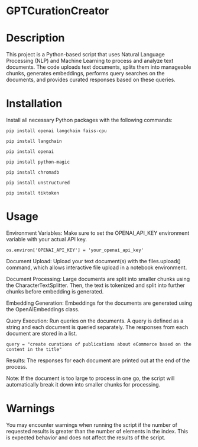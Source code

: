 # GPTCurationCreator
# Description
This project is a Python-based script that uses Natural Language Processing (NLP) and Machine Learning to process and analyze text documents. The code uploads text documents, splits them into manageable chunks, generates embeddings, performs query searches on the documents, and provides curated responses based on these queries.

# Installation
Install all necessary Python packages with the following commands:
```
pip install openai langchain faiss-cpu

pip install langchain

pip install openai

pip install python-magic

pip install chromadb

pip install unstructured

pip install tiktoken
```

# Usage
Environment Variables: Make sure to set the OPENAI_API_KEY environment variable with your actual API key.
```
os.environ['OPENAI_API_KEY'] = 'your_openai_api_key'
```
Document Upload: Upload your text document(s) with the files.upload() command, which allows interactive file upload in a notebook environment.

Document Processing: Large documents are split into smaller chunks using the CharacterTextSplitter. Then, the text is tokenized and split into further chunks before embedding is generated.

Embedding Generation: Embeddings for the documents are generated using the OpenAIEmbeddings class.

Query Execution: Run queries on the documents. A query is defined as a string and each document is queried separately. The responses from each document are stored in a list.
```
query = "create curations of publications about eCommerce based on the content in the title"
```
Results: The responses for each document are printed out at the end of the process.

Note: If the document is too large to process in one go, the script will automatically break it down into smaller chunks for processing.

# Warnings
You may encounter warnings when running the script if the number of requested results is greater than the number of elements in the index. This is expected behavior and does not affect the results of the script.
